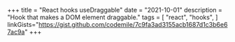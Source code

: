 +++
title = "React hooks useDraggable"
date = "2021-10-01"
description = "Hook that makes a DOM element draggable."
tags = [
    "react",
    "hooks",
]
linkGists="https://gist.github.com/codemile/7c9fa3ad3155acb1687d1c3b6e67ac9a"
+++
